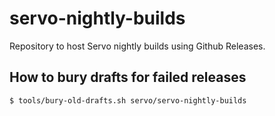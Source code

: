# servo-nightly-builds
Repository to host Servo nightly builds using Github Releases.

## How to bury drafts for failed releases
```sh
$ tools/bury-old-drafts.sh servo/servo-nightly-builds
```

